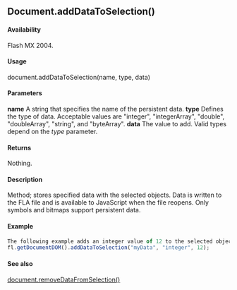 ## Document.addDataToSelection()

#### Availability

Flash MX 2004.

#### Usage

document.addDataToSelection(name, type, data)

#### Parameters

**name** A string that specifies the name of the persistent data.
**type** Defines the type of data. Acceptable values are "integer", "integerArray", "double", "doubleArray", "string", and "byteArray".
**data** The value to add. Valid types depend on the *type* parameter.

#### Returns

Nothing.

#### Description

Method; stores specified data with the selected objects. Data is written to the FLA file and is available to JavaScript when the file reopens. Only symbols and bitmaps support persistent data.

#### Example

```javascript
The following example adds an integer value of 12 to the selected object:
fl.getDocumentDOM().addDataToSelection("myData", "integer", 12);

```
#### See also

[document.removeDataFromSelection()](../Document_object/docum260.md)
